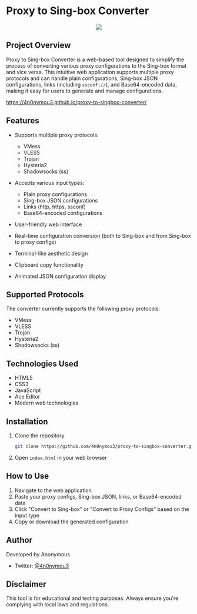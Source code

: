 # Proxy to Sing-box Converter
<p align="center">
  <img src="https://img.shields.io/badge/version-1.9.1-blue.svg?cacheSeconds=2592000" />
</p>

##  Project Overview

Proxy to Sing-box Converter is a web-based tool designed to simplify the process of converting various proxy configurations to the Sing-box format and vice versa. This intuitive web application supports multiple proxy protocols and can handle plain configurations, Sing-box JSON configurations, links (including `ssconf://`), and Base64-encoded data, making it easy for users to generate and manage configurations.

https://4n0nymou3.github.io/proxy-to-singbox-converter/

##  Features

- Supports multiple proxy protocols:
  - VMess
  - VLESS
  - Trojan
  - Hysteria2
  - Shadowsocks (ss)

- Accepts various input types:
  - Plain proxy configurations
  - Sing-box JSON configurations
  - Links (http, https, ssconf)
  - Base64-encoded configurations

- User-friendly web interface
- Real-time configuration conversion (both to Sing-box and from Sing-box to proxy configs)
- Terminal-like aesthetic design
- Clipboard copy functionality
- Animated JSON configuration display

##  Supported Protocols

The converter currently supports the following proxy protocols:
- VMess
- VLESS
- Trojan
- Hysteria2
- Shadowsocks (ss)

##  Technologies Used

- HTML5
- CSS3
- JavaScript
- Ace Editor
- Modern web technologies

##  Installation

1. Clone the repository
   ```sh
   git clone https://github.com/4n0nymou3/proxy-to-singbox-converter.git
   ```

2. Open `index.html` in your web browser

##  How to Use

1. Navigate to the web application
2. Paste your proxy configs, Sing-box JSON, links, or Base64-encoded data
3. Click "Convert to Sing-box" or "Convert to Proxy Configs" based on the input type
4. Copy or download the generated configuration

##  Author

Developed by Anonymous
- Twitter: [@4n0nymou3](https://x.com/4n0nymou3)

##  Disclaimer

This tool is for educational and testing purposes. Always ensure you're complying with local laws and regulations.